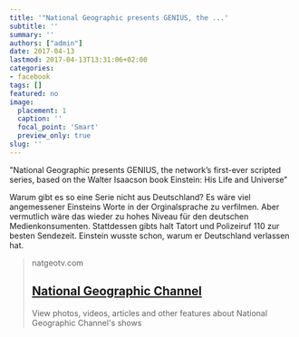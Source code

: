 ```yaml
---
title: '"National Geographic presents GENIUS, the ...'
subtitle: ''
summary: ''
authors: ["admin"]
date: 2017-04-13
lastmod: 2017-04-13T13:31:06+02:00
categories:
- facebook
tags: []
featured: no
image:
  placement: 1
  caption: ''
  focal_point: 'Smart'
  preview_only: true
slug: ''
---
```

"National Geographic presents GENIUS, the network’s first-ever scripted series, based on the Walter Isaacson book Einstein: His Life and Universe"

Warum gibt es so eine Serie nicht aus Deutschland? Es wäre viel angemessener Einsteins Worte in der Orginalsprache zu verfilmen. Aber vermutlich wäre das wieder zu hohes Niveau für den deutschen Medienkonsumenten. Stattdessen gibts halt Tatort und Polizeiruf 110 zur besten Sendezeit. Einstein wusste schon, warum er Deutschland verlassen hat.
> natgeotv.com
> ## [National Geographic Channel](http://channel.nationalgeographic.com/genius/)
>
>View photos, videos, articles and other features about National Geographic Channel's shows

